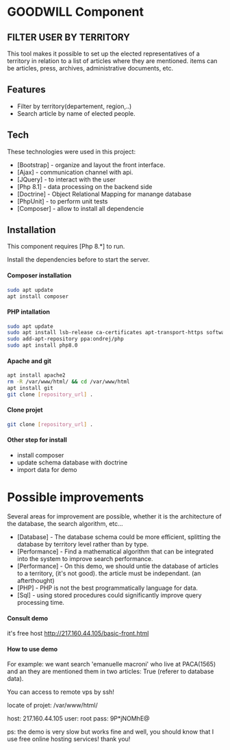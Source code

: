 # GOODWILL Component
## FILTER USER BY TERRITORY

This tool makes it possible to set up the elected representatives of a territory in relation to a list of articles where they are mentioned. items can be articles, press, archives, administrative documents, etc.

## Features

- Filter by territory(departement, region,..)
- Search article by name of elected people.

## Tech

These technologies were used in this project:

- [Bootstrap] - organize and layout the front interface.
- [Ajax] - communication channel with api.
- [JQuery] - to interact with the user
- [Php 8.1] - data processing on the backend side
- [Doctrine] - Object Relational Mapping for manange database
- [PhpUnit] - to perform unit tests
- [Composer] - allow to install all dependencie

## Installation

This component requires [Php 8.*] to run.

Install the dependencies before to start the server.
#### Composer installation
```sh
sudo apt update
apt install composer
```

#### PHP intallation
```sh
sudo apt update
sudo apt install lsb-release ca-certificates apt-transport-https software-properties-common -y
sudo add-apt-repository ppa:ondrej/php
sudo apt install php8.0
```
#### Apache and git
```sh
apt install apache2
rm -R /var/www/html/ && cd /var/www/html
apt install git
git clone [repository_url] .
```
#### Clone projet
```sh
git clone [repository_url] .
```

#### Other step for install
- install composer
- update schema database with doctrine
- import data for demo

# Possible improvements
Several areas for improvement are possible, whether it is the architecture of the database, the search algorithm, etc...

- [Database] - The database schema could be more efficient, splitting the database by territory level rather than by type.
- [Performance] - Find a mathematical algorithm that can be integrated into the system to improve search performance.
- [Performance] - On this demo, we should untie the database of articles to a territory, (it's not good). the article must be independant. (an afterthought)
- [PHP] - PHP is not the best programmatically language for data.
- [Sql] - using stored procedures could significantly improve query processing time.

#### Consult demo
it's free host
http://217.160.44.105/basic-front.html

#### How to use demo
For example:
we want search 'emanuelle macroni' who live at PACA(1565) and an they are mentioned them in two articles: True (referer to database data).

You can access to remote vps by ssh!

locate of projet: /var/www/html/

host: 217.160.44.105
user: root
pass: 9P*jNOMhE@

ps: the demo is very slow but works fine and well, you should know that I use free online hosting services! thank you!
    

